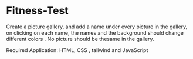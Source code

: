 # Fitness-Test

Create a picture gallery, and add a name under every picture in the gallery, on clicking on each name, the names and the background should change different colors .
No picture should be thesame in the gallery.

Required Application: HTML, CSS , tailwind and JavaScript
